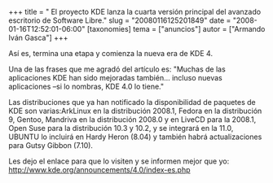 +++
title = " El proyecto KDE lanza la cuarta versión principal del avanzado escritorio de Software Libre."
slug = "20080116125201849"
date = "2008-01-16T12:52:01-06:00"
[taxonomies]
tema = ["anuncios"]
autor = ["Armando Iván Gasca"]
+++

Así es, termina una etapa y comienza la nueva era de KDE 4.

Una de las frases que me agradó del artículo es: "Muchas de las
aplicaciones KDE han sido mejoradas también… incluso nuevas aplicaciones
–si lo nombras, KDE 4.0 lo tiene."

Las distribuciones que ya han notificado la disponibilidad de paquetes
de KDE son varias:ArkLinux en la distribución 2008.1, Fedora en la
distribución 9, Gentoo, Mandriva en la distribución 2008.0 y en LiveCD
para la 2008.1, Open Suse para la distribución 10.3 y 10.2, y se
integrará en la 11.0, UBUNTU lo incluirá en Hardy Heron (8.04) y también
habrá actualizaciones para Gutsy Gibbon (7.10).

Les dejo el enlace para que lo visiten y se informen mejor que yo:
<a href="http://www.kde.org/announcements/4.0/index-es.php">http://www.kde.org/announcements/4.0/index-es.php</a>

